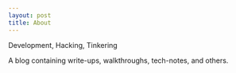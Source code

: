 ```yaml
---
layout: post
title: About
---
```


Development, Hacking, Tinkering

A blog containing write-ups, walkthroughs, tech-notes, and others.
